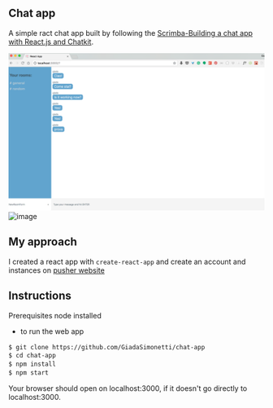 ## Chat app

A simple ract chat app built by following the [Scrimba-Building a chat app with React.js and Chatkit](https://scrimba.com/playlist/pbNpTv).


![image](./public/1.png?raw=true)
![image](./public/2.png?raw=true)

## My approach

I created a react app with ```create-react-app``` and create an account and instances on [pusher website](https://dash.pusher.com/chatkit/)


## Instructions

Prerequisites
node installed

- to run the web app

```sh
$ git clone https://github.com/GiadaSimonetti/chat-app
$ cd chat-app
$ npm install
$ npm start
```
Your browser should open on localhost:3000, if it doesn't go directly to localhost:3000.
